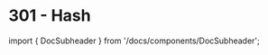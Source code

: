 # 301 - Hash

import { DocSubheader } from '/docs/components/DocSubheader';

<DocSubheader text= "Information covering the use of the hash token in the Provenance Blockchain for investment, staking, and control."
/>
